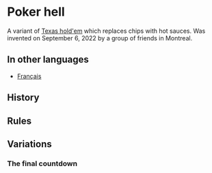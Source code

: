 # Poker hell

A variant of [Texas hold'em](https://en.wikipedia.org/wiki/Texas_hold_%27em) which replaces chips with hot sauces. Was invented on September 6, 2022 by a group of friends in Montreal.

## In other languages

- [Français](README_FR.md)

## History

## Rules

## Variations

### The final countdown
